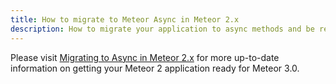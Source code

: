 ```yaml
---
title: How to migrate to Meteor Async in Meteor 2.x
description: How to migrate your application to async methods and be ready to 3.0.
---
```


Please visit [Migrating to Async in Meteor 2.x](https://v3-migration-docs.meteor.com/migrating-to-async-in-v2/) for more up-to-date information on getting your Meteor 2 application ready for Meteor 3.0.
